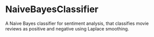 # NaiveBayesClassifier
A Naive Bayes classifier for sentiment analysis, that classifies movie reviews as positive and negative using Laplace smoothing. 
